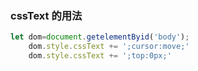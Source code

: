 ### cssText 的用法
```js
let dom=document.getelementByid('body');
    dom.style.cssText += ';cursor:move;'
    dom.style.cssText += ';top:0px;'
```
